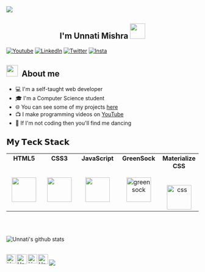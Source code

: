 

<img src="https://media.giphy.com/media/26gslMAdctNhu6YnK/giphy.gif">
<!--![ezgif com-video-to-gif](https://media.giphy.com/media/26gslMAdctNhu6YnK/giphy.gif)-->

<h2 align="center">I'm Unnati Mishra <img src="https://media.giphy.com/media/hvRJCLFzcasrR4ia7z/giphy.gif" width="40"></h2>

<p align="center">
  
<a href="https://www.youtube.com/channel/UCJc_dEGuGABM1Gg8UD8T1pw"><img alt="Youtube" title="Youtube" src="https://img.shields.io/badge/-YouTube-red?style=for-the-badge&logo=youtube&logoColor=white"/></a>
  <a href="https://www.linkedin.com/in/pingunnatimishra"><img alt="LinkedIn" title="LinkedIn" src="https://img.shields.io/badge/-LinkedIn-0077B5?style=for-the-badge&logo=linkedin&logoColor=white"/></a>
  <a href="https://twitter.com/ping_Unnati"><img alt="Twitter" title="Twitter" src="https://img.shields.io/badge/-Twitter-1DA1F2?style=for-the-badge&logo=twitter&logoColor=white"/></a>
 <a href="https://www.instagram.com/thecssgirl/"><img alt="Insta" src="https://img.shields.io/-Instagram style=for-the-badge&logo=instagram&logoColor=#E962A5"/></a>

</p>



## <img src="https://media.giphy.com/media/xUPGcdJJcjnSIjqFHi/giphy.gif" width="30px">&nbsp; About me

* 💻 I'm a self-taught web developer
* 🎓 I'm a Computer Science student
* 🌐 You can see some of my projects [here](https://webfolio-unnati.netlify.app/)
* 📺 I make programming videos on [YouTube](https://www.youtube.com/channel/UCJc_dEGuGABM1Gg8UD8T1pw)
* 💃 If I'm not coding then you'll find me dancing 





## 𝗠𝘆 𝗧𝗲𝗰𝗸 𝗦𝘁𝗮𝗰𝗸

<table>
  <tbody>
    <tr valign="top">
      <td width="25%" align="center">
        <span><b>HTML5</b></span><br><br><br>
        <img height="64px" src="https://cdn.svgporn.com/logos/html-5.svg">
      </td>
      <td width="25%" align="center">
        <span><b>CSS3</b></span><br><br><br>
        <img height="64px" src="https://cdn.svgporn.com/logos/css-3.svg">
      </td>
      <td width="25%" align="center">
        <span><b>JavaScript</b></span><br><br><br>
        <img height="64px" src="https://cdn.svgporn.com/logos/javascript.svg">
      </td>
      <td width="25%" align="center">
        <span><b>GreenSock</b></span><br><br><br>
        <img height="64px" src="https://i.ibb.co/6rD3Vm5/greensock.png" alt="greensock" border="0">
      </td>
        <td width="25%" align="center">
        <span><b>Materialize CSS</b></span><br><br><br>
          <img height="64px" src="https://i.ibb.co/9Vypdkj/download.png" alt="css" border="0">
      </td>
    </tr>
      </tbody>
</table>

   
   
   
   <br>
    <br>

   
   ![Unnati's github stats](https://github-readme-stats.vercel.app/api?username=CodesbyUnnati&show_icons=true&hide_border=true)

<br>

  <a href="https://www.linkedin.com/in/pingunnatimishra">
    <img align="left" alt="Unnati Mishra | Linkedin" width="24px" src="https://github.com/TheDudeThatCode/TheDudeThatCode/blob/master/Assets/Linkedin.svg" />
  </a>
  <a href="https://twitter.com/ping_unnati?lang=en">
    <img align="left" alt="Unnati Mishra | Twitter" width="26px" src="https://github.com/TheDudeThatCode/TheDudeThatCode/blob/master/Assets/Twitter.svg" />
  </a>
  <a href="https://www.instagram.com/thecssgirl/">
    <img align="left" alt="Unnati Mishra | Instagram" width="24px" src="https://github.com/TheDudeThatCode/TheDudeThatCode/blob/master/Assets/Instagram.svg" />
  </a>
  <a href="mailto:unnaticse2019@gmail.com">
    <img align="left" alt="Unnati Mishra | Gmail" width="26px" src="https://github.com/TheDudeThatCode/TheDudeThatCode/blob/master/Assets/Gmail.svg" />
  </a>



![](https://komarev.com/ghpvc/?username=CodesbyUnnati&color=dc143c)
